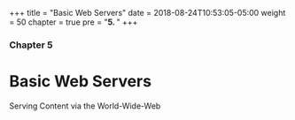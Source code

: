 +++
title = "Basic Web Servers"
date = 2018-08-24T10:53:05-05:00
weight = 50
chapter = true
pre = "<b>5. </b>"
+++

### Chapter 5

# Basic Web Servers

Serving Content via the World-Wide-Web